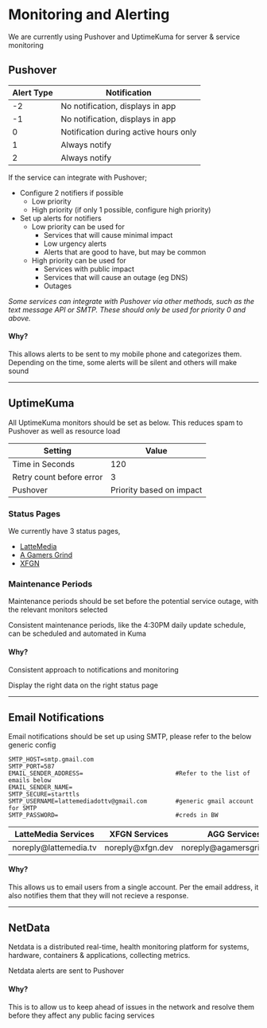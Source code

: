 # Monitoring and Alerting

We are currently using Pushover and UptimeKuma for server & service monitoring

## Pushover

| **Alert Type** | **Notification**                      |
| -------------- | ------------------------------------- |
| -2             | No notification, displays in app      |
| -1             | No notification, displays in app      |
| 0              | Notification during active hours only |
| 1              | Always notify                         |
| 2              | Always notify                         |

If the service can integrate with Pushover;

* Configure 2 notifiers if possible
  * Low priority
  * High priority (if only 1 possible, configure high priority)
* Set up alerts for notifiers
  * Low priority can be used for
    * Services that will cause minimal impact
    * Low urgency alerts
    * Alerts that are good to have, but may be common
  * High priority can be used for
    * Services with public impact
    * Services that will cause an outage (eg DNS)
    * Outages

_Some services can integrate with Pushover via other methods, such as the text message API or SMTP. These should only be used for priority 0 and above._

#### Why?

This allows alerts to be sent to my mobile phone and categorizes them. Depending on the time, some alerts will be silent and others will make sound

***

## UptimeKuma

All UptimeKuma monitors should be set as below. This reduces spam to Pushover as well as resource load

| **Setting**              | **Value**                |
| ------------------------ | ------------------------ |
| Time in Seconds          | 120                      |
| Retry count before error | 3                        |
| Pushover                 | Priority based on impact |

### Status Pages

We currently have 3 status pages,

* [LatteMedia](https://status.lattemedia.tv)
* [A Gamers Grind](https://status.agamersgrind.com)
* [XFGN](https://xfgn.dev)

### Maintenance Periods

Maintenance periods should be set before the potential service outage, with the relevant monitors selected

Consistent maintenance periods, like the 4:30PM daily update schedule, can be scheduled and automated in Kuma

#### Why?

Consistent approach to notifications and monitoring

Display the right data on the right status page

***

## Email Notifications

Email notifications should be set up using SMTP, please refer to the below generic config

```
SMTP_HOST=smtp.gmail.com
SMTP_PORT=587
EMAIL_SENDER_ADDRESS=                          #Refer to the list of emails below
EMAIL_SENDER_NAME=
SMTP_SECURE=starttls
SMTP_USERNAME=lattemediadottv@gmail.com        #generic gmail account for SMTP
SMTP_PASSWORD=                                 #creds in BW
```

<table><thead><tr><th>LatteMedia Services</th><th width="238">XFGN Services</th><th>AGG Services</th></tr></thead><tbody><tr><td>noreply@lattemedia.tv</td><td>noreply@xfgn.dev</td><td>noreply@agamersgrind.com</td></tr></tbody></table>

#### Why?

This allows us to email users from a single account. Per the email address, it also notifies them that they will not recieve a response.

***

## NetData

Netdata is a distributed real-time, health monitoring platform for systems, hardware, containers & applications, collecting metrics.

Netdata alerts are sent to Pushover

#### Why?

This is to allow us to keep ahead of issues in the network and resolve them before they affect any public facing services
